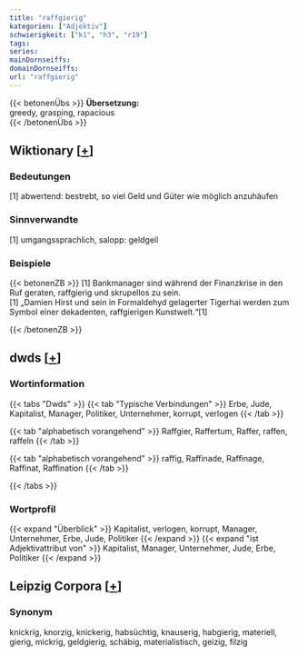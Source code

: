 ```yaml
---
title: "raffgierig"
kategorien: ["Adjektiv"]
schwierigkeit: ["k1", "h3", "r19"]
tags:
series:
mainDornseiffs:
domainDornseiffs:
url: "raffgierig"
---
```


{{< betonenÜbs >}}
**Übersetzung:**  
greedy, grasping, rapacious  
{{< /betonenÜbs >}}

## Wiktionary [[+](https://de.wiktionary.org/wiki/raffgierig)]

### Bedeutungen
[1] abwertend: bestrebt, so viel Geld und Güter wie möglich anzuhäufen  

### Sinnverwandte
[1] umgangssprachlich, salopp: geldgeil  

### Beispiele
{{< betonenZB >}}
[1] Bankmanager sind während der Finanzkrise in den Ruf geraten, raffgierig und skrupellos zu sein.  
[1] „Damien Hirst und sein in Formaldehyd gelagerter Tigerhai werden zum Symbol einer dekadenten, raffgierigen Kunstwelt.“[1]  

{{< /betonenZB >}}


## dwds [[+](https://www.dwds.de/wb/raffgierig)]

### Wortinformation
{{< tabs "Dwds" >}}
{{< tab "Typische Verbindungen" >}}
Erbe, Jude, Kapitalist, Manager, Politiker, Unternehmer, korrupt, verlogen
{{< /tab >}}

{{< tab "alphabetisch vorangehend" >}}
Raffgier, Raffertum, Raffer, raffen, raffeln
{{< /tab >}}

{{< tab "alphabetisch vorangehend" >}}
raffig, Raffinade, Raffinage, Raffinat, Raffination
{{< /tab >}}

{{< /tabs >}}

### Wortprofil
{{< expand "Überblick" >}} Kapitalist, verlogen, korrupt, Manager, Unternehmer, Erbe, Jude, Politiker {{< /expand >}}
{{< expand "ist Adjektivattribut von" >}} Kapitalist, Manager, Unternehmer, Jude, Erbe, Politiker {{< /expand >}}

## Leipzig Corpora [[+](https://corpora.uni-leipzig.de/en/res?word=raffgierig&corpusId=deu_newscrawl-public_2018)]


### Synonym
knickrig, knorzig, knickerig, habsüchtig, knauserig, habgierig, materiell, gierig, mickrig, geldgierig, schäbig, materialistisch, geizig, filzig

